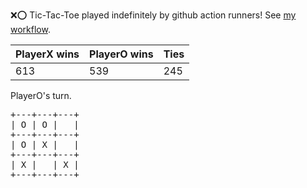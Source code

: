 :x::o: Tic-Tac-Toe played indefinitely by github action runners! See [my workflow](.github/workflows/play.yaml).

|PlayerX wins|PlayerO wins|Ties|
|-|-|-|
|613|539|245|

PlayerO's turn.

<pre>
+---+---+---+
| O | O |   |
+---+---+---+
| O | X |   |
+---+---+---+
| X |   | X |
+---+---+---+
</pre>